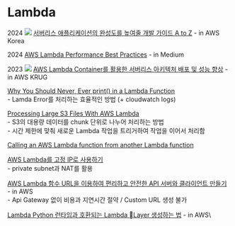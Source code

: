 # Lambda

2024 ![](<../.gitbook/assets/image (8).png>) [서버리스 애플리케이션의 완성도를 높여줄 개발 가이드 A to Z](https://www.youtube.com/watch?v=Dy0pnEI4av8) - in AWS Korea

2024 [AWS Lambda Performance Best Practices](https://medium.com/platform-engineer/aws-lambda-performance-best-practices-50968e5bb075) - in Medium

2023 ![](<../.gitbook/assets/image (8).png>) [AWS Lambda Container를 활용한 서버리스 아키텍처 배포 및 성능 향상](https://www.youtube.com/watch?v=FTei6vum5kE) - in AWS KRUG

[Why You Should Never, Ever print() in a Lambda Function](https://towardsdatascience.com/why-you-should-never-ever-print-in-a-lambda-function-f997d684a705#--responses)\
&#x20; \-  Lamda Error를 처리하는 효율적인 방법 (+ cloudwatch logs)&#x20;

[Processing Large S3 Files With AWS Lambda](https://medium.com/swlh/processing-large-s3-files-with-aws-lambda-2c5840ae5c91)\
&#x20; \-  S3의 대용량 데이터를 chunk 단위로 나누어 처리하는 방법\
&#x20; \-  시간 제한에 맞춰 새로운 Lambda 작업을 트리거하여 작업을 이어서 처리함

[Calling an AWS Lambda function from another Lambda function](https://www.sqlshack.com/calling-an-aws-lambda-function-from-another-lambda-function/)

[AWS Lambda를 고정 IP로 사용하기](https://jetalog.net/89?category=808868)\
&#x20; \- private subnet과 NAT를 활용

[AWS Lambda 함수 URL을 이용하여 편리하고 안전한 API 서버와 클라이언트 만들기](https://aws.amazon.com/ko/blogs/tech/creating-api-server-using-aws-lambda-function-url/) - in AWS\
&#x20; \- Api Gateway 없이 비용과 지연시간 절약 / Custom URL 생성 불가

[Lambda Python 런타임과 호환되는 Lambda Layer 생성하는 법](https://repost.aws/ko/knowledge-center/lambda-python-package-compatible) - in AWS\
